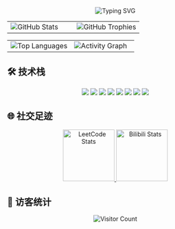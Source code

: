 <!-- 欢迎语与打字特效 -->
<div align="center">
  <img src="https://readme-typing-svg.demolab.com?font=Fira+Code&weight=500&pause=1000&color=58A6FF&width=435&lines=欢迎来到我的GitHub世界！;全栈开发者;开源爱好者;技术探索者" alt="Typing SVG" />
</div>

<!-- 统计卡片与资料奖杯 -->
<table align="center">
  <tr>
    <td valign="top" width="50%">
      <!-- GitHub统计卡片 -->
      <img src="https://github-readme-stats.vercel.app/api?username=LeastBit&show_icons=true&theme=radical&hide_border=true&count_private=true" alt="GitHub Stats" />
    </td>
    <td valign="top" width="50%">
      <!-- 资料奖杯 -->
      <img src="https://github-profile-trophy.vercel.app/?username=LeastBit&rank=SSS,SS,S,AAA,AA,A,B,C&row=2&column=3&margin-w=15&margin-h=15&no-bg=true&no-frame=true" alt="GitHub Trophies" />
    </td>
  </tr>
</table>

<!-- 使用语言统计与活动图 -->
<table align="center">
  <tr>
    <td valign="top" width="50%">
      <!-- 常用语言统计 -->
      <img src="https://github-readme-stats.vercel.app/api/top-langs/?username=LeastBit&layout=compact&theme=radical&hide_border=true&langs_count=6" alt="Top Languages" />
    </td>
    <td valign="top" width="50%">
      <!-- GitHub活动统计图 -->
      <img src="https://github-readme-activity-graph.vercel.app/graph?username=LeastBit&theme=github-compact&height=200&hide_border=true" alt="Activity Graph" />
    </td>
  </tr>
</table>

<!-- 技能徽章 -->
## 🛠 技术栈
<p align="center">
  <img src="https://img.shields.io/badge/Java-ED8B00?style=for-the-badge&logo=openjdk&logoColor=white" />
  <img src="https://img.shields.io/badge/Spring-6DB33F?style=for-the-badge&logo=spring&logoColor=white" />
  <img src="https://img.shields.io/badge/React-61DAFB?style=for-the-badge&logo=react&logoColor=black" />
  <img src="https://img.shields.io/badge/TypeScript-3178C6?style=for-the-badge&logo=typescript&logoColor=white" />
  <img src="https://img.shields.io/badge/Python-3776AB?style=for-the-badge&logo=python&logoColor=white" />
  <img src="https://img.shields.io/badge/Docker-2496ED?style=for-the-badge&logo=docker&logoColor=white" />
  <img src="https://img.shields.io/badge/Kubernetes-326CE5?style=for-the-badge&logo=kubernetes&logoColor=white" />
  <img src="https://img.shields.io/badge/MySQL-4479A1?style=for-the-badge&logo=mysql&logoColor=white" />
</p>

<!-- 社交统计卡片（可选） -->
## 🌐 社交足迹
<p align="center">
  <a href="https://leetcode.com/[你的LeetCode用户名]/">
    <img src="https://stats.justsong.cn/api/leetcode?username=[你的LeetCode用户名]" alt="LeetCode Stats" height="120" />
  </a>
  <a href="https://space.bilibili.com/[你的B站ID]">
    <img src="https://stats.justsong.cn/api/bilibili/?id=[你的B站ID]" alt="Bilibili Stats" height="120" />
  </a>
</p>

<!-- 访客计数器 -->
## 👀 访客统计
<p align="center">
  <img src="https://profile-counter.glitch.me/LeastBit/count.svg" alt="Visitor Count" />
</p>
<!---
LeastBit/LeastBit is a ✨ special ✨ repository because its `README.md` (this file) appears on your GitHub profile.
You can click the Preview link to take a look at your changes.
--->
